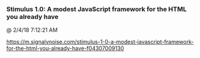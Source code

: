 ﻿

### Stimulus 1.0: A modest JavaScript framework for the HTML you already have
@ 2/4/18 7:12:21 AM

https://m.signalvnoise.com/stimulus-1-0-a-modest-javascript-framework-for-the-html-you-already-have-f04307009130

